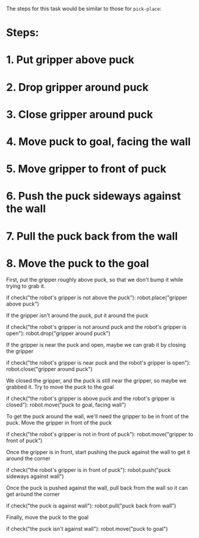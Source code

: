 

The steps for this task would be similar to those for `pick-place`:

# Steps:
#  1. Put gripper above puck
#  2. Drop gripper around puck
#  3. Close gripper around puck
#  4. Move puck to goal, facing the wall
#  5. Move gripper to front of puck
#  6. Push the puck sideways against the wall
#  7. Pull the puck back from the wall
#  8. Move the puck to the goal

First, put the gripper roughly above puck, so that we don't bump it while
trying to grab it.

if check("the robot's gripper is not above the puck"):
    robot.place("gripper above puck")

If the gripper isn't around the puck, put it around the puck

if check("the robot's gripper is not around puck and the robot's gripper is open"):
    robot.drop("gripper around puck")

If the gripper is near the puck and open, maybe we can grab it by closing
the gripper

if check("the robot's gripper is near puck and the robot's gripper is open"):
    robot.close("gripper around puck")

We closed the gripper, and the puck is still near the gripper, so maybe we
grabbed it. Try to move the puck to the goal

if check("the robot's gripper is above puck and the robot's gripper is closed"):
    robot.move("puck to goal, facing wall")

To get the puck around the wall, we'll need the gripper to be in front of the 
puck. Move the gripper in front of the puck

if check("the robot's gripper is not in front of puck"):
    robot.move("gripper to front of puck")

Once the gripper is in front, start pushing the puck against the wall to get it
around the corner

if check("the robot's gripper is in front of puck"):
    robot.push("puck sideways against wall")

Once the puck is pushed against the wall, pull back from the wall so it can get 
around the corner

if check("the puck is against wall"):
    robot.pull("puck back from wall")

Finally, move the puck to the goal

if check("the puck isn't against wall"):
    robot.move("puck to goal")